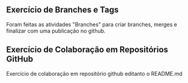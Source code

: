 ## Exercício de Branches e Tags
Foram feitas as atividades "Branches" para criar branches, merges e finalizar com uma publicação no github.

## Exercício de Colaboração em Repositórios GitHub

Exercício de colaboração em repositório github editanto o README.md
